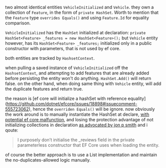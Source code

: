 two almost identical entities `VehicleInitialized` and `Vehicle`. they own a collection of `Feature`, in the form of `private HashSet`. Worth to mention that the `Feature` type `overrides Equals()` and using `Feature.Id` for equality comparison.

`VehicleInitialized` has the `HashSet` initialized at declaration: `private HashSet<Feature> _features = new HashSet<Feature>();`
but `Vehicle` entity however, has its `HashSet<Feature> _features;` initialized only in a public constructor with parameters, that is not used by ef core.

both entities are tracked by `HashsetContext`.

when pulling a saved instance of `VehicleInitialized` off the `HashsetContext`, and attempting to add features that are already added before persisting the entity won't do anything. `HashSet.Add()` will return false.
on the other hand, when doing same thing with `Vehicle` entity, will add the duplicate features and return true.

the reason is [ef core will initialize a hashSet with reference equality] (https://github.com/dotnet/efcore/issues/18898#issuecomment-555723062), hence the `overriden Equals()` will be ignore. now obviously the work around is to manually instantiate the HashSet at declare, [with potential ef core malfunction](https://github.com/dotnet/efcore/issues/18898#issuecomment-570355117), and losing the protection advantage of not initializing collections in declaration [as advocated by jon p smith](https://www.thereformedprogrammer.net/creating-domain-driven-design-entity-classes-with-entity-framework-core/#3-handling-aggregates-the-reviews-collection-property) and i qoute: 
>I purposely don’t initialise the _reviews field in the private parameterless constructor that EF Core uses when loading the entity.

of course the better approach is to use a List implementation and maintain the no-duplicates-allowed logic manually.
